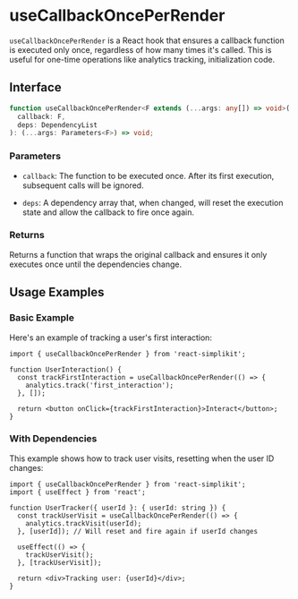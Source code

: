 # useCallbackOncePerRender

`useCallbackOncePerRender` is a React hook that ensures a callback function is executed only once,
regardless of how many times it's called. This is useful for one-time operations like
analytics tracking, initialization code.

## Interface

```typescript
function useCallbackOncePerRender<F extends (...args: any[]) => void>(
  callback: F,
  deps: DependencyList
): (...args: Parameters<F>) => void;
```

### Parameters

- `callback`: The function to be executed once. After its first execution, subsequent calls will be ignored.

- `deps`: A dependency array that, when changed, will reset the execution state and allow the callback to fire once again.

### Returns

Returns a function that wraps the original callback and ensures it only executes once until the dependencies change.

## Usage Examples

### Basic Example

Here's an example of tracking a user's first interaction:

```tsx
import { useCallbackOncePerRender } from 'react-simplikit';

function UserInteraction() {
  const trackFirstInteraction = useCallbackOncePerRender(() => {
    analytics.track('first_interaction');
  }, []);

  return <button onClick={trackFirstInteraction}>Interact</button>;
}
```

### With Dependencies

This example shows how to track user visits, resetting when the user ID changes:

```tsx
import { useCallbackOncePerRender } from 'react-simplikit';
import { useEffect } from 'react';

function UserTracker({ userId }: { userId: string }) {
  const trackUserVisit = useCallbackOncePerRender(() => {
    analytics.trackVisit(userId);
  }, [userId]); // Will reset and fire again if userId changes

  useEffect(() => {
    trackUserVisit();
  }, [trackUserVisit]);

  return <div>Tracking user: {userId}</div>;
}
```
